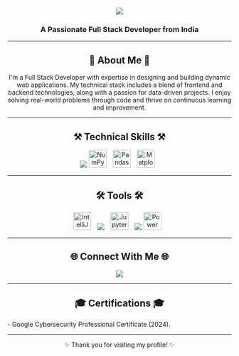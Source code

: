 <h1 align="center">
    <img src="https://readme-typing-svg.herokuapp.com/?font=Righteous&size=35&center=true&vCenter=true&width=500&height=70&duration=4000&lines=Hello!+👋;+I'm+Shreyash+Ingle!;" />
</h1>

<h3 align="center">A Passionate Full Stack Developer from India</h3>

---

<h2 align="center">🌟 About Me 🌟</h2>
<p align="center">
I'm a Full Stack Developer with expertise in designing and building dynamic web applications. My technical stack includes a blend of frontend and backend technologies, along with a passion for data-driven projects. I enjoy solving real-world problems through code and thrive on continuous learning and improvement.
</p>

---

<h2 align="center">⚒️ Technical Skills ⚒️</h2>
<div align="center">
    <img src="https://skillicons.dev/icons?i=html,css,bootstrap,javascript,typescript,react,angular,c,cpp,java,python,django,flask,mongodb,mysql" />
    <img src="https://upload.wikimedia.org/wikipedia/commons/3/31/NumPy_logo_2020.svg" alt="NumPy" height="40" style="margin-right: 10px;" />
    <img src="https://upload.wikimedia.org/wikipedia/commons/e/ed/Pandas_logo.svg" alt="Pandas" height="40" style="margin-right: 10px;" />
    <img src="https://upload.wikimedia.org/wikipedia/commons/8/84/Matplotlib_icon.svg" alt="Matplotlib" height="40" style="margin-right: 10px;" />
</div>

---

<h2 align="center">🛠️ Tools 🛠️</h2>
<div align="center">
    <img src="https://upload.wikimedia.org/wikipedia/commons/9/9c/IntelliJ_IDEA_Icon.svg" alt="IntelliJ IDEA" height="40" style="margin-right: 10px;" />
    <img src="https://skillicons.dev/icons?i=vscode,pycharm" />
    <img src="https://upload.wikimedia.org/wikipedia/commons/3/38/Jupyter_logo.svg" alt="Jupyter Notebook" height="40" style="margin-left: 10px; margin-right: 10px;" />
    <img src="https://skillicons.dev/icons?i=postman,git,figma,netlify" />
    <img src="https://www.vectorlogo.zone/logos/microsoft_powerbi/microsoft_powerbi-icon.svg" alt="Power BI" height="40" style="margin-right: 10px;" />
</div>

---

<h2 align="center">🌐 Connect With Me 🌐</h2>
<div align="center">
    <a href="https://www.linkedin.com/in/shreyash-ingle-" target="_blank">
        <img src="https://img.shields.io/badge/LinkedIn-0077B5?style=for-the-badge&logo=linkedin&logoColor=white" />
    </a>
</div>

---

<h2 align="center">🎓 Certifications 🎓</h2>
- Google Cybersecurity Professional Certificate (2024).

---

<p align="center">✨ Thank you for visiting my profile! ✨</p>
